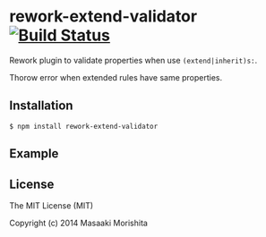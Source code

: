 # rework-extend-validator [![Build Status](https://travis-ci.org/morishitter/rework-extend-validator.svg)](https://travis-ci.org/morishitter/rework-extend-validator)

Rework plugin to validate properties when use `(extend|inherit)s:`.

Thorow error when extended rules have same properties.

## Installation

```shell
$ npm install rework-extend-validator
```

## Example

## License

The MIT License (MIT)

Copyright (c) 2014 Masaaki Morishita
